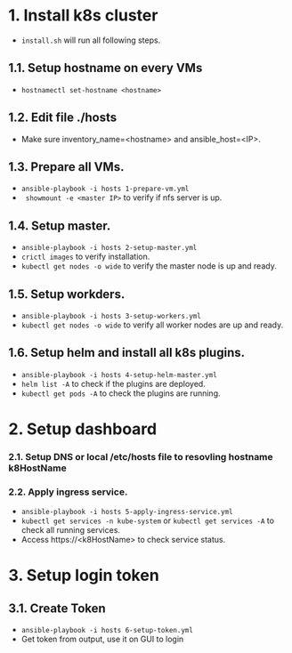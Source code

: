 # 1. Install k8s cluster
- `install.sh` will run all following steps.

## 1.1. Setup hostname on every VMs
- `hostnamectl set-hostname <hostname>`
## 1.2. Edit file ./hosts
- Make sure inventory_name=\<hostname\> and ansible_host=\<IP\>.
## 1.3. Prepare all VMs.
- `ansible-playbook -i hosts 1-prepare-vm.yml`
- ` showmount -e <master IP>` to verify if nfs server is up.
## 1.4. Setup master.
- `ansible-playbook -i hosts 2-setup-master.yml`
- `crictl images` to verify installation.
- `kubectl get nodes -o wide` to verify the master node is up and ready.
## 1.5. Setup workders.
- `ansible-playbook -i hosts 3-setup-workers.yml`
- `kubectl get nodes -o wide` to verify all worker nodes are up and ready.
## 1.6. Setup helm and install all k8s plugins.
- `ansible-playbook -i hosts 4-setup-helm-master.yml`
- `helm list -A` to check if the plugins are deployed.
- `kubectl get pods -A` to check the plugins are running.

# 2. Setup dashboard

### 2.1. Setup DNS or local /etc/hosts file to resovling hostname k8HostName
### 2.2. Apply ingress service.
- `ansible-playbook -i hosts 5-apply-ingress-service.yml`
- `kubectl get services -n kube-system` or `kubectl get services -A` to check all running services.
- Access https://\<k8HostName\> to check service status.

# 3. Setup login token
## 3.1. Create Token
- `ansible-playbook -i hosts 6-setup-token.yml`
- Get token from output, use it on GUI to login


